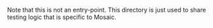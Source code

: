 Note that this is not an entry-point. This directory is just used to share testing logic
that is specific to Mosaic.
